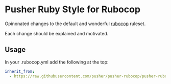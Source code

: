 Pusher Ruby Style for Rubocop
=============================

Opinonated changes to the default and wonderful
[rubocop](https://rubygems.org/gems/rubocop) ruleset.

Each change should be explained and motivated.

Usage
-----

In your .rubocop.yml add the following at the top:

```yaml
inherit_from:
  - https://raw.githubusercontent.com/pusher/pusher-rubocop/pusher-rubocop.yml
```
